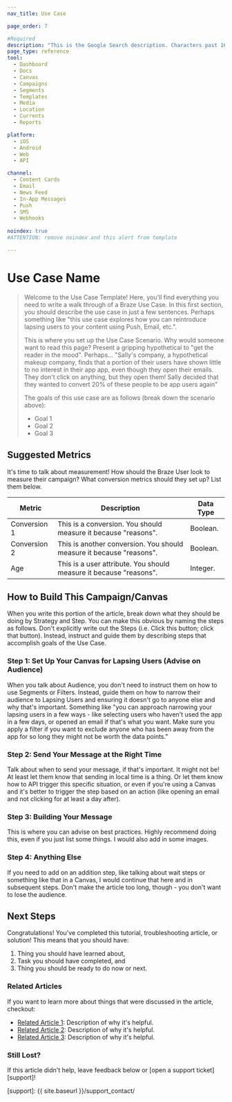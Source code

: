 ```yaml
---
nav_title: Use Case

page_order: 7

#Required
description: "This is the Google Search description. Characters past 160 get truncated, keep it brief."
page_type: reference
tool:
  - Dashboard
  - Docs
  - Canvas
  - Campaigns
  - Segments
  - Templates
  - Media
  - Location
  - Currents
  - Reports

platform:
  - iOS
  - Android
  - Web
  - API

channel:
  - Content Cards
  - Email
  - News Feed
  - In-App Messages
  - Push
  - SMS
  - Webhooks
  
noindex: true
#ATTENTION: remove noindex and this alert from template

---
```


# Use Case Name

> Welcome to the Use Case Template! Here, you'll find everything you need to write a walk through of a Braze Use Case. In this first section, you should describe the use case in just a few sentences. Perhaps something like "this use case explores how you can reintroduce lapsing users to your content using Push, Email, etc.".
>
> This is where you set up the Use Case Scenario. Why would someone want to read this page? Present a gripping hypothetical to "get the reader in the mood". Perhaps... "Sally's company, a hypothetical makeup company, finds that a portion of their users have shown little to no interest in their app app, even though they open their emails. They don't click on anything, but they open them! Sally decided that they wanted to convert 20% of these people to be app users again"
>
> The goals of this use case are as follows (break down the scenario above):
> - Goal 1
> - Goal 2
> - Goal 3

## Suggested Metrics

It's time to talk about measurement! How should the Braze User look to measure their campaign? What conversion metrics should they set up? List them below.

| Metric | Description | Data Type |
| ------ | ----------- | --------- |
| Conversion 1 | This is a conversion. You should measure it because "reasons". | Boolean. |
| Conversion 2 | This is another conversion. You should measure it because "reasons". | Boolean. |
| Age | This is a user attribute. You should measure it because "reasons". | Integer. |

## How to Build This Campaign/Canvas

When you write this portion of the article, break down what they should be doing by Strategy and Step. You can make this obvious by naming the steps as follows. Don't explicitly write out the Steps (i.e. Click this button; click that button). Instead, instruct and guide them by describing steps that accomplish goals of the Use Case.

### Step 1: Set Up Your Canvas for Lapsing Users (Advise on Audience)

When you talk about Audience, you don't need to instruct them on how to use Segments or Filters. Instead, guide them on how to narrow their audience to Lapsing Users and ensuring it doesn't go to anyone else and why that's important. Something like "you can approach narrowing your lapsing users in a few ways - like selecting users who haven't used the app in a few days, or opened an email if that's what you want. Make sure you apply a filter if you want to exclude anyone who has been away from the app for so long they might not be worth the data points."

### Step 2: Send Your Message at the Right Time

Talk about when to send your message, if that's important. It might not be! At least let them know that sending in local time is a thing. Or let them know how to API trigger this specific situation, or even if you're using a Canvas and it's better to trigger the step based on an action (like opening an email and not clicking for at least a day after).

### Step 3: Building Your Message

This is where you can advise on best practices. Highly recommend doing this, even if you just list some things. I would also add in some images.

### Step 4: Anything Else

If you need to add on an addition step, like talking about wait steps or something like that in a Canvas, I would continue that here and in subsequent steps. Don't make the article too long, though - you don't want to lose the audience.


## Next Steps

Congratulations! You've completed this tutorial, troubleshooting article, or solution! This means that you should have:
1. Thing you should have learned about,
2. Task you should have completed, and
3. Thing you should be ready to do now or next.

### Related Articles

If you want to learn more about things that were discussed in the article, checkout:
- [Related Article 1](#solution-1): Description of why it's helpful.
- [Related Article 2](#solution-2): Description of why it's helpful.
- [Related Article 3](#solution-3): Description of why it's helpful.

### Still Lost?

If this article didn't help, leave feedback below or [open a support ticket][support]!

[support]: {{ site.baseurl }}/support_contact/
